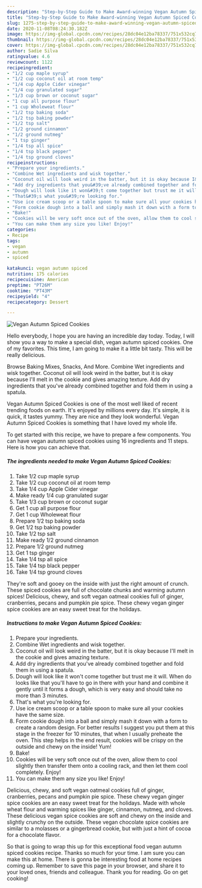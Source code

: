 ```yaml
---
description: "Step-by-Step Guide to Make Award-winning Vegan Autumn Spiced Cookies"
title: "Step-by-Step Guide to Make Award-winning Vegan Autumn Spiced Cookies"
slug: 1275-step-by-step-guide-to-make-award-winning-vegan-autumn-spiced-cookies
date: 2020-11-08T08:24:30.182Z
image: https://img-global.cpcdn.com/recipes/28dc04e12ba78337/751x532cq70/vegan-autumn-spiced-cookies-recipe-main-photo.jpg
thumbnail: https://img-global.cpcdn.com/recipes/28dc04e12ba78337/751x532cq70/vegan-autumn-spiced-cookies-recipe-main-photo.jpg
cover: https://img-global.cpcdn.com/recipes/28dc04e12ba78337/751x532cq70/vegan-autumn-spiced-cookies-recipe-main-photo.jpg
author: Sadie Silva
ratingvalue: 4.6
reviewcount: 1122
recipeingredient:
- "1/2 cup maple syrup"
- "1/2 cup coconut oil at room temp"
- "1/4 cup Apple Cider vinegar"
- "1/4 cup granulated sugar"
- "1/3 cup brown or coconut sugar"
- "1 cup all purpose flour"
- "1 cup Wholeweat flour"
- "1/2 tsp baking soda"
- "1/2 tsp baking powder"
- "1/2 tsp salt"
- "1/2 ground cinnamon"
- "1/2 ground nutmeg"
- "1 tsp ginger"
- "1/4 tsp all spice"
- "1/4 tsp black pepper"
- "1/4 tsp ground cloves"
recipeinstructions:
- "Prepare your ingredients."
- "Combine Wet ingredients and wisk together."
- "Coconut oil will look weird in the batter, but it is okay because I&#39;ll melt in the cookie and gives amazing texture."
- "Add dry ingredients that you&#39;ve already combined together and fold them in using a spatula."
- "Dough will look like it won&#39;t come together but trust me it will. When do looks like that you&#39;ll have to go in there with your hand and combine it gently until it forms a dough, which is very easy and should take no more than 3 minutes."
- "That&#39;s what you&#39;re looking for."
- "Use ice cream scoop or a table spoon to make sure all your cookies have the same size."
- "Form cookie dough into a ball and simply mash it down with a form to create a random design. For better results I suggest you put them at this stage in the freezer for 10 minutes, that when I usually preheate the oven. This step helps in the end result, cookies will be crispy on the outside and chewy on the inside! Yum!"
- "Bake!"
- "Cookies will be very soft once out of the oven, allow them to cool slightly then transfer them onto a cooling rack, and then let them cool completely. Enjoy!"
- "You can make them any size you like! Enjoy!"
categories:
- Recipe
tags:
- vegan
- autumn
- spiced

katakunci: vegan autumn spiced 
nutrition: 175 calories
recipecuisine: American
preptime: "PT26M"
cooktime: "PT43M"
recipeyield: "4"
recipecategory: Dessert

---
```



![Vegan Autumn Spiced Cookies](https://img-global.cpcdn.com/recipes/28dc04e12ba78337/751x532cq70/vegan-autumn-spiced-cookies-recipe-main-photo.jpg)

Hello everybody, I hope you are having an incredible day today. Today, I will show you a way to make a special dish, vegan autumn spiced cookies. One of my favorites. This time, I am going to make it a little bit tasty. This will be really delicious.

Browse Baking Mixes, Snacks, And More. Combine Wet ingredients and wisk together. Coconut oil will look weird in the batter, but it is okay because I&#39;ll melt in the cookie and gives amazing texture. Add dry ingredients that you&#39;ve already combined together and fold them in using a spatula.

Vegan Autumn Spiced Cookies is one of the most well liked of recent trending foods on earth. It's enjoyed by millions every day. It's simple, it is quick, it tastes yummy. They are nice and they look wonderful. Vegan Autumn Spiced Cookies is something that I have loved my whole life.


To get started with this recipe, we have to prepare a few components. You can have vegan autumn spiced cookies using 16 ingredients and 11 steps. Here is how you can achieve that.

<!--inarticleads1-->

##### The ingredients needed to make Vegan Autumn Spiced Cookies:

1. Take 1/2 cup maple syrup
1. Take 1/2 cup coconut oil at room temp
1. Take 1/4 cup Apple Cider vinegar
1. Make ready 1/4 cup granulated sugar
1. Take 1/3 cup brown or coconut sugar
1. Get 1 cup all purpose flour
1. Get 1 cup Wholeweat flour
1. Prepare 1/2 tsp baking soda
1. Get 1/2 tsp baking powder
1. Take 1/2 tsp salt
1. Make ready 1/2 ground cinnamon
1. Prepare 1/2 ground nutmeg
1. Get 1 tsp ginger
1. Take 1/4 tsp all spice
1. Take 1/4 tsp black pepper
1. Take 1/4 tsp ground cloves


They&#39;re soft and gooey on the inside with just the right amount of crunch. These spiced cookies are full of chocolate chunks and warming autumn spices! Delicious, chewy, and soft vegan oatmeal cookies full of ginger, cranberries, pecans and pumpkin pie spice. These chewy vegan ginger spice cookies are an easy sweet treat for the holidays. 

<!--inarticleads2-->

##### Instructions to make Vegan Autumn Spiced Cookies:

1. Prepare your ingredients.
1. Combine Wet ingredients and wisk together.
1. Coconut oil will look weird in the batter, but it is okay because I&#39;ll melt in the cookie and gives amazing texture.
1. Add dry ingredients that you&#39;ve already combined together and fold them in using a spatula.
1. Dough will look like it won&#39;t come together but trust me it will. When do looks like that you&#39;ll have to go in there with your hand and combine it gently until it forms a dough, which is very easy and should take no more than 3 minutes.
1. That&#39;s what you&#39;re looking for.
1. Use ice cream scoop or a table spoon to make sure all your cookies have the same size.
1. Form cookie dough into a ball and simply mash it down with a form to create a random design. For better results I suggest you put them at this stage in the freezer for 10 minutes, that when I usually preheate the oven. This step helps in the end result, cookies will be crispy on the outside and chewy on the inside! Yum!
1. Bake!
1. Cookies will be very soft once out of the oven, allow them to cool slightly then transfer them onto a cooling rack, and then let them cool completely. Enjoy!
1. You can make them any size you like! Enjoy!


Delicious, chewy, and soft vegan oatmeal cookies full of ginger, cranberries, pecans and pumpkin pie spice. These chewy vegan ginger spice cookies are an easy sweet treat for the holidays. Made with whole wheat flour and warming spices like ginger, cinnamon, nutmeg, and cloves. These delicious vegan spice cookies are soft and chewy on the inside and slightly crunchy on the outside. These vegan chocolate spice cookies are similar to a molasses or a gingerbread cookie, but with just a hint of cocoa for a chocolate flavor. 

So that is going to wrap this up for this exceptional food vegan autumn spiced cookies recipe. Thanks so much for your time. I am sure you can make this at home. There is gonna be interesting food at home recipes coming up. Remember to save this page in your browser, and share it to your loved ones, friends and colleague. Thank you for reading. Go on get cooking!
